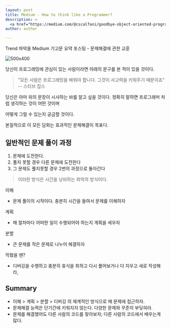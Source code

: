 ```yaml
---
layout: post
title: Medium - How to think like a Programmer?
description: >
  <a href="https://medium.com/@cscalfani/goodbye-object-oriented-programming-a59cda4c0e53">원문 링크 - Richard Reis</a>
author: author

---
```


Trend 파악을 Medium 기고문 요약 포스팅 - 문제해결에 관한 교훈

![500x400](https://cdn-images-1.medium.com/max/1600/1*HTRqXgr7CVtRBsyTxurQew.jpeg)


당신이 프로그래밍에 관심이 있는 사람이라면 아래의 문구를 본 적이 있을 것이다.

> "모든 사람은 프로그래밍을 배워야 합니다. 그것이 사고력을 키워주기 때문이죠"
-- 스티브 잡스

당신은 아마 위의 문장이 시사하는 바를 알고 싶을 것이다. 정확히 말하면 프로그래머 처럼 생각하는 것이 어떤 것이며

어떻게 그럴 수 있는지 궁금할 것이다.

본질적으로 이 모든 담화는 효과적인 문제해결이 목표다.

## 일반적인 문제 풀이 과정
1. 문제에 도전한다.
2. 풀지 못할 경우 다른 문제에 도전한다
3. 그 문제도 풀지못할 경우 2번의 과정으로 돌아간다

> 이러한 방식은 시간을 낭비하는 최악의 방식이다.


이해
- 문제 풀이의 시작이다. 충분히 시간을 들여서 문제를 이해하자

계획
- 매 절차마다 어떠한 일이 수행되어야 하는지 계획을 세우자

분할
- 큰 문제를 작은 문제로 나누어 해결하자

막혔을 땐?
- 디버깅을 수행하고 충분히 휴식을 취하고 다시 풀어보거나 다 지우고 새로 작성해라,

## Summary

* 이해 > 계획 > 분할 > 디버깅 의 체계적인 방식으로 매 문제에 접근하자.
* 문제해결 능력은 단기간에 키워지지 않는다. 다양한 문제와 꾸준히 부딪혀라.
* 문제를 해결했어도 다른 사람의 코드를 찾아보자; 다른 사람의 코드에서 배우는게 많다.

